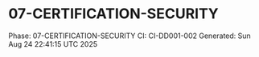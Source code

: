 # 07-CERTIFICATION-SECURITY
Phase: 07-CERTIFICATION-SECURITY
CI: CI-DD001-002
Generated: Sun Aug 24 22:41:15 UTC 2025
